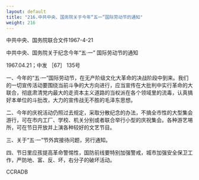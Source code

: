 ```yaml
---
layout: default
title: "216.中共中央、国务院关于今年“五一”国际劳动节的通知"
weight: 216
---
```


中共中央、国务院联合文件1967-4-21

中共中央、国务院关于纪念今年“五·一” 国际劳动节的通知

1967.04.21；中发 ［67］ 135号

一、今年的“五·一”国际劳动节，在无产阶级文化大革命的决战阶段中到来。我们的一切宣传活动要围绕当前斗争的大方向进行，应当宣传在大批判中实行革命的大联合，彻底肃清党内最大的走资本主义道路的当权派在各个领域里的流毒，认真搞好本单位的斗批改，大力的宣传战无不胜的毛泽东思想。

二、今年的庆祝活动仍照过去规定，采取分散纪念的办法，不搞全市性的大型集会游行，可在市内工厂、学校、机关分别或者联合举行小型的庆祝集会。各种游艺埸所，可在节日开放并上演各种较好的文艺节目。

三、关于“五·一”节外宾接待问题，另行通知。

四、节日里应孩提高革命警惕性，国防前线要特别加强警戒，城市加强安全保卫工作，严防地、富、反、坏，右分子的破坏活动。

CCRADB

